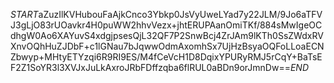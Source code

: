 $START$aZuzIlKVHubouFaAjkCnco3Ybkp0JsVyUweLYad7y22JLM/9Jo6aTFVJ3gLjO83rUOavkr4H0puWW2hhvVezx+jhtERUPAanOmiTKf/884sMwIgeOCdhgW0Ao6XAYuvS4xdgjpsesQjL32QF7P2SnwBcj4ZrJAm9lKTh0SsZWdxRVXnvOQhHuZJDbF+c1lGNau7bJqwwOdmAxomhSx7UjHzBsyaOQFoLLoaECNZbwyp+MHtyETYzqi6R9RI9ES/M4fCeVcH1D8DqixYPURyRMJ5rCqY+BaTsEF2Z1SoYR3l3XVJxJuLkAxroJRbFDffzqba6flRUL0aBDn9orJmnDw==$END$